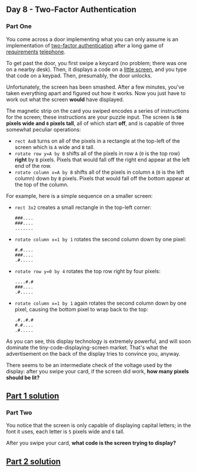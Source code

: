 ## Day 8 - Two-Factor Authentication

### Part One

You come across a door implementing what you can only assume is an implementation of [two-factor
authentication][3] after a long game of [requirements][4] [telephone][5].

To get past the door, you first swipe a keycard (no problem; there was one on a nearby desk). Then,
it displays a code on a [little screen][6], and you type that code on a keypad. Then, presumably,
the door unlocks.

Unfortunately, the screen has been smashed. After a few minutes, you've taken everything apart and
figured out how it works. Now you just have to work out what the screen **would** have displayed.

The magnetic strip on the card you swiped encodes a series of instructions for the screen; these
instructions are your puzzle input. The screen is **`50` pixels wide and `6` pixels tall**, all of
which start **off**, and is capable of three somewhat peculiar operations:

 * `rect AxB` turns on all of the pixels in a rectangle at the top-left of the screen which is
    `A` wide and `B` tall.
 * `rotate row y=A by B` shifts all of the pixels in row `A` (`0` is the top row) **right** by `B`
    pixels. Pixels that would fall off the right end appear at the left end of the row.
 * `rotate column x=A by B` shifts all of the pixels in column `A` (`0` is the left column) down
    by `B` pixels. Pixels that would fall off the bottom appear at the top of the column.

For example, here is a simple sequence on a smaller screen:

 * `rect 3x2` creates a small rectangle in the top-left corner:
    ```
    ###....
    ###....
    .......
    ```

 * `rotate column x=1 by 1` rotates the second column down by one pixel:
    ```
    #.#....
    ###....
    .#.....
    ```

 * `rotate row y=0 by 4` rotates the top row right by four pixels:
    ```
    ....#.#
    ###....
    .#.....
    ```
    
 * `rotate column x=1 by 1` again rotates the second column down by one pixel, causing the bottom
    pixel to wrap back to the top:
    ```
    .#..#.#
    #.#....
    .#.....
    ```
    
As you can see, this display technology is extremely powerful, and will soon dominate the
tiny-code-displaying-screen market. That's what the advertisement on the back of the display
tries to convince you, anyway.

There seems to be an intermediate check of the voltage used by the display: after you swipe your
card, if the screen did work, **how many pixels should be lit?**

[Part 1 solution][1]
--------------------

### Part Two

You notice that the screen is only capable of displaying capital letters; in the font it uses,
each letter is `5` pixels wide and `6` tall.

After you swipe your card, **what code is the screen trying to display?**

[Part 2 solution][2]
--------------------


[1]: part_1.py
[2]: part_2.py
[3]: https://en.wikipedia.org/wiki/Multi-factor_authentication
[4]: https://en.wikipedia.org/wiki/Requirement
[5]: https://en.wikipedia.org/wiki/Chinese_whispers
[6]: https://www.google.com/search?q=tiny+lcd&tbm=isch

